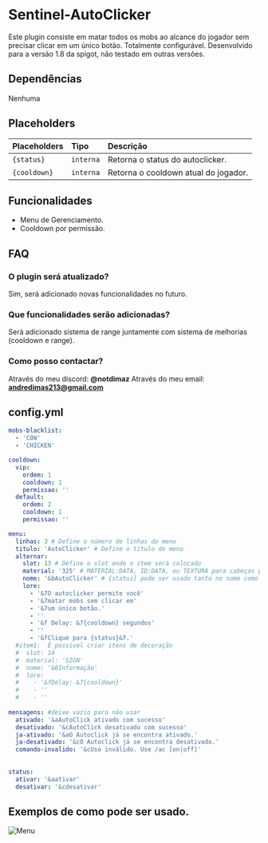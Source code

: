 
# Sentinel-AutoClicker

Este plugin consiste em matar todos os mobs ao alcance do jogador sem precisar clicar em um único botão.
Totalmente configurável.
Desenvolvido para a versão 1.8 da spigot, não testado em outras versões.



## Dependências

Nenhuma


## Placeholders


| Placeholders   | Tipo       | Descrição                           |
| :---------- | :--------- | :---------------------------------- |
| `{status}` | `interna` | Retorna o status do autoclicker. |
| `{cooldown}` | `interna` | Retorna o cooldown atual do jogador. |



## Funcionalidades

- Menu de Gerenciamento.
- Cooldown por permissão.


## FAQ

### O plugin será atualizado?

Sim, será adicionado novas funcionalidades no futuro.

### Que funcionalidades serão adicionadas?

Será adicionado sistema de range juntamente com sistema de melhorias (cooldown e range).

### Como posso contactar?

Através do meu discord: **@notdimaz**
Através do meu email: **andredimas213@gmail.com**


## config.yml

```yml
mobs-blacklist:
  - 'COW'
  - 'CHICKEN'

cooldown:
  vip:
    ordem: 1
    cooldown: 1
    permissao: ''
  default:
    ordem: 2
    cooldown: 1
    permissao: ''

menu:
  linhas: 3 # Define o número de linhas do menu
  titulo: 'AutoClicker' # Define o título do menu
  alternar:
    slot: 13 # Define o slot onde o item será colocado
    material: '325' # MATERIAL:DATA, ID:DATA, ou TEXTURA para cabeças personalizadas
    nome: '&bAutoClicker' # {status] pode ser usado tanto no nome como na lore
    lore:
      - '&7O autoclicker permite você'
      - '&7matar mobs sem clicar em'
      - '&7um único botão.'
      - ''
      - '&f Delay: &7{cooldown} segundos'
      - ''
      - '&fClique para {status}&f.'
  #item1:  É possivel criar itens de decoração
  #  slot: 14 
  #  material: 'SIGN'
  #  nome: '&6Informação'
  #  lore:
  #    - '&fDelay: &7{cooldown}'
  #    - ''
  #    - ''
      
mensagens: #deixe vazio para não usar
  ativado: '&aAutoClick ativado com sucesso'
  desativado: '&cAutoClick desativado com sucesso' 
  ja-ativado: '&aO Autoclick já se encontra ativado.'
  ja-desativado: '&cO Autoclick já se encontra desativado.'
  comando-invalido: '&cUso inválido. Use /ac [on|off]'
  
  
status:
  ativar: '&aativar'
  desativar: '&cdesativar'
```


## Exemplos de como pode ser usado.

 ![Menu](https://imgur.com/t8wOg5R.png)
